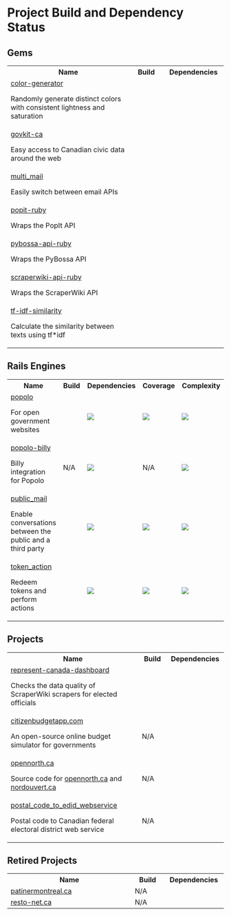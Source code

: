 # Project Build and Dependency Status

## Gems

<table>
  <tr>
    <th width="470">Name</th>
    <th width="90">Build</th>
    <th width="140">Dependencies</th>
  </tr>
  <tr>
    <td>
      <a href="https://github.com/opennorth/color-generator">color-generator</a>
      <p>Randomly generate distinct colors with consistent lightness and saturation</p>
    </td>
    <td><a href="http://travis-ci.org/opennorth/color-generator"><img src="https://secure.travis-ci.org/opennorth/color-generator.png" alt=""></a></td>
    <td><a href="https://gemnasium.com/opennorth/color-generator"><img src="https://gemnasium.com/opennorth/color-generator.png" alt=""></a></td>
  </tr>
  <tr>
    <td>
      <a href="https://github.com/opennorth/govkit-ca">govkit-ca</a>
      <p>Easy access to Canadian civic data around the web</p>
    </td>
    <td><a href="http://travis-ci.org/opennorth/govkit-ca"><img src="https://secure.travis-ci.org/opennorth/govkit-ca.png" alt=""></a></td>
    <td><a href="https://gemnasium.com/opennorth/govkit-ca"><img src="https://gemnasium.com/opennorth/govkit-ca.png" alt=""></a></td>
  </tr>
  <tr>
    <td>
      <a href="https://github.com/opennorth/multi_mail">multi_mail</a>
      <p>Easily switch between email APIs</p>
    </td>
    <td><a href="http://travis-ci.org/opennorth/multi_mail"><img src="https://secure.travis-ci.org/opennorth/multi_mail.png" alt=""></a></td>
    <td><a href="https://gemnasium.com/opennorth/multi_mail"><img src="https://gemnasium.com/opennorth/multi_mail.png" alt=""></a></td>
  </tr>
  <tr>
    <td>
      <a href="https://github.com/opennorth/popit-ruby">popit-ruby</a>
      <p>Wraps the PopIt API</p>
    </td>
    <td><a href="http://travis-ci.org/opennorth/popit-ruby"><img src="https://secure.travis-ci.org/opennorth/popit-ruby.png" alt=""></a></td>
    <td><a href="https://gemnasium.com/opennorth/popit-ruby"><img src="https://gemnasium.com/opennorth/popit-ruby.png" alt=""></a></td>
  </tr>
  <tr>
    <td>
      <a href="https://github.com/opennorth/pybossa-api-ruby">pybossa-api-ruby</a>
      <p>Wraps the PyBossa API</p>
    </td>
    <td><a href="http://travis-ci.org/opennorth/pybossa-api-ruby"><img src="https://secure.travis-ci.org/opennorth/pybossa-api-ruby.png" alt=""></a></td>
    <td><a href="https://gemnasium.com/opennorth/pybossa-api-ruby"><img src="https://gemnasium.com/opennorth/pybossa-api-ruby.png" alt=""></a></td>
  </tr>
  <tr>
    <td>
      <a href="https://github.com/opennorth/scraperwiki-api-ruby">scraperwiki-api-ruby</a>
      <p>Wraps the ScraperWiki API</p>
    </td>
    <td><a href="http://travis-ci.org/opennorth/scraperwiki-api-ruby"><img src="https://secure.travis-ci.org/opennorth/scraperwiki-api-ruby.png" alt=""></a></td>
    <td><a href="https://gemnasium.com/opennorth/scraperwiki-api-ruby"><img src="https://gemnasium.com/opennorth/scraperwiki-api-ruby.png" alt=""></a></td>
  </tr>
  <tr>
    <td>
      <a href="https://github.com/opennorth/tf-idf-similarity">tf-idf-similarity</a>
      <p>Calculate the similarity between texts using tf*idf</p>
    </td>
    <td><a href="http://travis-ci.org/opennorth/tf-idf-similarity"><img src="https://secure.travis-ci.org/opennorth/tf-idf-similarity.png" alt=""></a></td>
    <td><a href="https://gemnasium.com/opennorth/tf-idf-similarity"><img src="https://gemnasium.com/opennorth/tf-idf-similarity.png" alt=""></a></td>
  </tr>
</table>

## Rails Engines

<table>
  <tr>
    <th>Name</th>
    <th width="90">Build</th>
    <th width="140">Dependencies</th>
    <th width="90">Coverage</th>
    <th width="100">Complexity</th>
  </tr>
  <tr>
    <td>
      <a href="https://github.com/opennorth/popolo">popolo</a>
      <p>For open government websites</p>
    </td>
    <td><a href="http://travis-ci.org/opennorth/popolo"><img src="https://secure.travis-ci.org/opennorth/popolo.png" alt=""></a></td>
    <td><a href="https://gemnasium.com/opennorth/popolo"><img src="https://gemnasium.com/opennorth/popolo.png"></a></td>
    <td><a href="https://coveralls.io/r/opennorth/popolo"><img src="https://coveralls.io/repos/opennorth/popolo/badge.png?branch=master"></a></td>
    <td><a href="https://codeclimate.com/github/opennorth/popolo"><img src="https://codeclimate.com/github/opennorth/popolo.png"></a></td>
  </tr>
  <tr>
    <td>
      <a href="https://github.com/opennorth/popolo-billy">popolo-billy</a>
      <p>Billy integration for Popolo</p>
    </td>
    <td>N/A</td>
    <td><a href="https://gemnasium.com/opennorth/popolo-billy"><img src="https://gemnasium.com/opennorth/popolo-billy.png"></a></td>
    <td>N/A</td>
    <td><a href="https://codeclimate.com/github/opennorth/popolo-billy"><img src="https://codeclimate.com/github/opennorth/popolo-billy.png"></a></td>
  </tr>
  <tr>
    <td>
      <a href="https://github.com/opennorth/public_mail">public_mail</a>
      <p>Enable conversations between the public and a third party</p>
    </td>
    <td><a href="http://travis-ci.org/opennorth/public_mail"><img src="https://secure.travis-ci.org/opennorth/public_mail.png" alt=""></a></td>
    <td><a href="https://gemnasium.com/opennorth/public_mail"><img src="https://gemnasium.com/opennorth/public_mail.png"></a></td>
    <td><a href="https://coveralls.io/r/opennorth/public_mail"><img src="https://coveralls.io/repos/opennorth/public_mail/badge.png?branch=master"></a></td>
    <td><a href="https://codeclimate.com/github/opennorth/public_mail"><img src="https://codeclimate.com/github/opennorth/public_mail.png"></a></td>
  </tr>
  <tr>
    <td>
      <a href="https://github.com/opennorth/token_action">token_action</a>
      <p>Redeem tokens and perform actions</p>
    </td>
    <td><a href="http://travis-ci.org/opennorth/token_action"><img src="https://secure.travis-ci.org/opennorth/token_action.png" alt=""></a></td>
    <td><a href="https://gemnasium.com/opennorth/token_action"><img src="https://gemnasium.com/opennorth/token_action.png"></a></td>
    <td><a href="https://coveralls.io/r/opennorth/token_action"><img src="https://coveralls.io/repos/opennorth/token_action/badge.png?branch=master"></a></td>
    <td><a href="https://codeclimate.com/github/opennorth/token_action"><img src="https://codeclimate.com/github/opennorth/token_action.png"></a></td>
  </tr>
</table>

## Projects

<table>
  <tr>
    <th width="470">Name</th>
    <th width="90">Build</th>
    <th width="140">Dependencies</th>
  </tr>
  <tr>
    <td>
      <a href="https://github.com/opennorth/represent-canada-dashboard">represent-canada-dashboard</a>
      <p>Checks the data quality of ScraperWiki scrapers for elected officials</p>
    </td>
    <td><a href="http://travis-ci.org/opennorth/represent-canada-dashboard"><img src="https://secure.travis-ci.org/opennorth/represent-canada-dashboard.png" alt=""></a></td>
    <td><a href="https://gemnasium.com/opennorth/represent-canada-dashboard"><img src="https://gemnasium.com/opennorth/represent-canada-dashboard.png" alt=""></a></td>
  </tr>
  <tr>
    <td>
      <a href="https://github.com/opennorth/citizenbudgetapp.com">citizenbudgetapp.com</a>
      <p>An open-source online budget simulator for governments</p>
    </td>
    <td>N/A</td>
    <td><a href="https://gemnasium.com/opennorth/citizenbudgetapp.com"><img src="https://gemnasium.com/opennorth/citizenbudgetapp.com.png" alt=""></a></td>
  </tr>
  <tr>
    <td>
      <a href="https://github.com/opennorth/opennorth.ca">opennorth.ca</a>
      <p>Source code for <a href="http://www.opennorth.ca/">opennorth.ca</a> and <a href="http://www.nordouvert.ca/">nordouvert.ca</a></p>
    </td>
    <td>N/A</td>
    <td><a href="https://gemnasium.com/opennorth/opennorth.ca"><img src="https://gemnasium.com/opennorth/opennorth.ca.png" alt=""></a></td>
  </tr>
  <tr>
    <td>
      <a href="https://github.com/opennorth/postal_code_to_edid_webservice">postal_code_to_edid_webservice</a>
      <p>Postal code to Canadian federal electoral district web service</p>
    </td>
    <td>N/A</td>
    <td><a href="https://gemnasium.com/opennorth/postal_code_to_edid_webservice"><img src="https://gemnasium.com/opennorth/postal_code_to_edid_webservice.png" alt=""></a></td>
  </tr>
</table>

## Retired Projects

<table>
  <tr>
    <th width="470">Name</th>
    <th width="90">Build</th>
    <th width="140">Dependencies</th>
  </tr>
  <tr>
    <td>
      <a href="https://github.com/opennorth/patinermontreal.ca">patinermontreal.ca</a>
    </td>
    <td>N/A</td>
    <td><a href="https://gemnasium.com/opennorth/patinermontreal.ca"><img src="https://gemnasium.com/opennorth/patinermontreal.ca.png" alt=""></a></td>
  </tr>
  <tr>
    <td>
      <a href="https://github.com/opennorth/resto-net.ca">resto-net.ca</a>
    </td>
    <td>N/A</td>
    <td><a href="https://gemnasium.com/opennorth/resto-net.ca"><img src="https://gemnasium.com/opennorth/resto-net.ca.png" alt=""></a></td>
  </tr>
</table>
